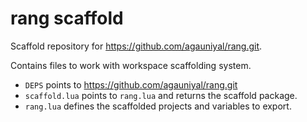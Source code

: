 # rang scaffold

Scaffold repository for https://github.com/agauniyal/rang.git.

Contains files to work with workspace scaffolding system.

- `DEPS` points to https://github.com/agauniyal/rang.git
- `scaffold.lua` points to `rang.lua` and returns the scaffold package.
- `rang.lua` defines the scaffolded projects and variables to export.
